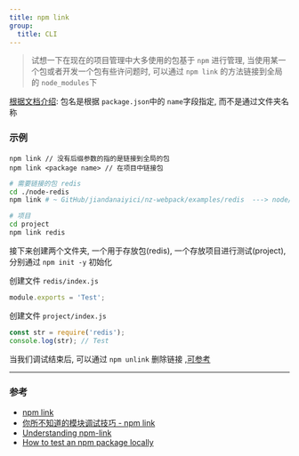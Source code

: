 ```yaml
---
title: npm link
group:
  title: CLI
---
```


> 试想一下在现在的项目管理中大多使用的包基于 `npm` 进行管理, 当使用某一个包或者开发一个包有些许问题时, 可以通过 `npm link` 的方法链接到全局的 `node_modules`下

[根据文档介绍](https://docs.npmjs.com/cli/v9/commands/npm-link): 包名是根据 `package.json`中的 `name`字段指定, 而不是通过文件夹名称

### 示例

```shell
npm link // 没有后缀参数的指的是链接到全局的包
npm link <package name> // 在项目中链接包
```

```bash
# 需要链接的包 redis
cd ./node-redis
npm link # ~ GitHub/jiandanaiyici/nz-webpack/examples/redis  ---> node/v14.10.0/lib/node_modules/redis

# 项目
cd project
npm link redis
```

接下来创建两个文件夹, 一个用于存放包(redis), 一个存放项目进行测试(project), 分别通过 `npm init -y` 初始化

创建文件 `redis/index.js`

```typescript
module.exports = 'Test';
```

创建文件 `project/index.js`

```typescript
const str = require('redis');
console.log(str); // Test
```

当我们调试结束后, 可以通过 `npm unlink` 删除链接 ,[可参考](https://stackoverflow.com/questions/19094630/how-do-i-uninstall-a-package-installed-using-npm-link)

---

### 参考

- [npm link](https://docs.npmjs.com/cli/v6/commands/npm-link)
- [你所不知道的模块调试技巧 - npm link](https://github.com/atian25/blog/issues/17)
- [Understanding npm-link](https://medium.com/dailyjs/how-to-use-npm-link-7375b6219557)
- [How to test an npm package locally](https://flaviocopes.com/npm-local-package/)
